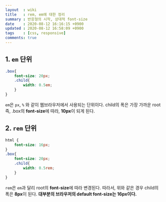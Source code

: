 ```yaml
---
layout  : wiki
title   : rem, em에 대한 정리
summary : 반응형의 시작, 상대적 font-size
date    : 2020-08-12 16:16:15 +0900
updated : 2020-08-12 16:58:09 +0900
tags    : [css, responsive]
comments: true 
---
```


## 1. `em` 단위

~~~css
.box{
	font-size: 20px;
	.child{
		width: 0.5em;
	}
}
~~~

`em`은 `px`, `%` 와 같이 웹브라우저에서 사용되는 단위이다. 
child의 폭은 가장 가까운 root 즉, .box의 **font-size**에 따라, **10px**이 되게 된다.

## 2. `rem` 단위

~~~css
html {
	font-size: 16px;
}
.box{
	font-size: 20px;
	.child{
		width: 0.5rem;
	}
}
~~~

`rem`은 `em`과 달리 root의 **font-size**에 따라 변경된다. 따라서, 
위와 같은 경우 child의 폭은 **8px**이 된다. **대부분의 브라우저의 default font-size는 16px이다.**
